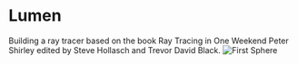 # Lumen
Building a ray tracer based on the book Ray Tracing in One Weekend Peter Shirley edited by Steve Hollasch and Trevor David Black.
![First Sphere](https://user-images.githubusercontent.com/26848552/225964660-8173341c-b063-46fd-919a-27614e8a7b16.jpeg)
